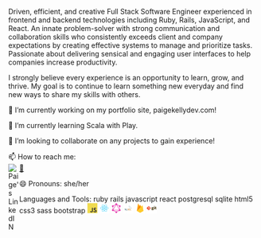 Driven, efficient, and creative Full Stack Software Engineer experienced in frontend and backend technologies including Ruby, Rails, JavaScript, and React. An innate problem-solver with strong communication and collaboration skills who consistently exceeds client and company expectations by creating effective systems to manage and prioritize tasks. Passionate about delivering sensical and engaging user interfaces to help companies increase productivity.

I strongly believe every experience is an opportunity to learn, grow, and thrive. My goal is to continue to learn something new everyday and find new ways to share my skills with others.

🔭 I’m currently working on my portfolio site, paigekellydev.com!

🌱 I’m currently learning Scala with Play.

👯 I’m looking to collaborate on any projects to gain experience!

📫 How to reach me:<br/>
<a href="mailto:paigekellydev@gmail.com">
   :e-mail:
</a>
<a href="https://www.linkedin.com/in/paigekellydev/">
  <img align="left" alt="Paige's LinkedIN" width="22px" src="https://raw.githubusercontent.com/peterthehan/peterthehan/master/assets/linkedin.svg" />
</a>


😄 Pronouns: she/her

Languages and Tools:
ruby rails javascript react postgresql sqlite html5 css3 sass bootstrap
<code><img height="20" src="https://raw.githubusercontent.com/github/explore/80688e429a7d4ef2fca1e82350fe8e3517d3494d/topics/javascript/javascript.png"></code>
<code><img height="20" src="https://raw.githubusercontent.com/github/explore/80688e429a7d4ef2fca1e82350fe8e3517d3494d/topics/react/react.png"></code>
<code><img height="20" src="https://raw.githubusercontent.com/github/explore/5c058a388828bb5fde0bcafd4bc867b5bb3f26f3/topics/graphql/graphql.png"></code>
<code><img height="20" src="https://raw.githubusercontent.com/github/explore/80688e429a7d4ef2fca1e82350fe8e3517d3494d/topics/mysql/mysql.png"></code>
<code><img height="20" src="https://raw.githubusercontent.com/github/explore/80688e429a7d4ef2fca1e82350fe8e3517d3494d/topics/firebase/firebase.png"></code>
<code><img height="20" src="https://raw.githubusercontent.com/github/explore/80688e429a7d4ef2fca1e82350fe8e3517d3494d/topics/git/git.png"></code>
